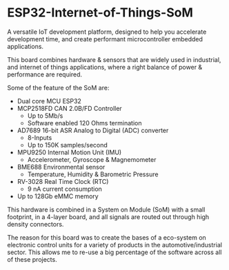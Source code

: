 # ESP32-Internet-of-Things-SoM

A versatile IoT development platform, designed to help you accelerate development time, and create performant microcontroller embedded applications.

This board combines hardware & sensors that are widely used in industrial, and internet of things applications, where a right balance of power & performance are required.

Some of the feature of the SoM are:

- Dual core MCU ESP32
- MCP2518FD CAN 2.0B/FD Controller
    - Up to 5Mb/s
    - Software enabled 120 Ohms termination
- AD7689 16-bit ASR Analog to Digital (ADC) converter
    - 8-Inputs
    - Up to 150K samples/second
- MPU9250 Internal Motion Unit (IMU)
    - Accelerometer, Gyroscope & Magnemometer
- BME688 Environmental sensor
    - Temperature, Humidity & Barometric Pressure
- RV-3028 Real Time Clock (RTC)
    - 9 nA current consumption
- Up to 128Gb eMMC memory

This hardware is combined in a System on Module (SoM) with a small footprint, in a 4-layer board, and all signals are routed out through high density connectors.

The reason for this board was to create the bases of a eco-system on electronic control units for a variety of products in the automotive/industrial sector. This allows me to re-use a big percentage of the software across all of these projects.
